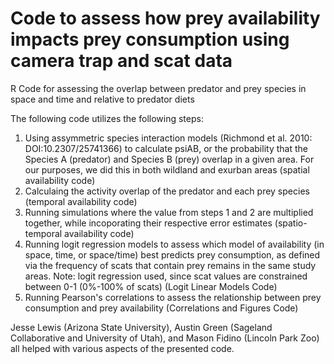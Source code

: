 # Code to assess how prey availability impacts prey consumption using camera trap and scat data
R Code for assessing the overlap between predator and prey species in space and time and relative to predator diets

The following code utilizes the following steps:
1. Using assymmetric species interaction models (Richmond et al. 2010: DOI:10.2307/25741366) to calculate psiAB, or the probability that the Species A (predator) and Species B (prey) overlap in a given area. For our purposes, we did this in both wildland and exurban areas (spatial availability code)
2. Calculaing the activity overlap of the predator and each prey species (temporal availability code)
3. Running simulations where the value from steps 1 and 2 are multiplied together, while incoporating their respective error estimates (spatio-temporal availability code)
4. Running logit regression models to assess which model of availability (in space, time, or space/time) best predicts prey consumption, as defined via the frequency of scats that contain prey remains in the same study areas. Note: logit regression used, since scat values are constrained between 0-1 (0%-100% of scats) (Logit Linear Models Code)
5. Running Pearson's correlations to assess the relationship between prey consumption and prey availability (Correlations and Figures Code)

Jesse Lewis (Arizona State University), Austin Green (Sageland Collaborative and University of Utah), and Mason Fidino (Lincoln Park Zoo) all helped with various aspects of the presented code.

